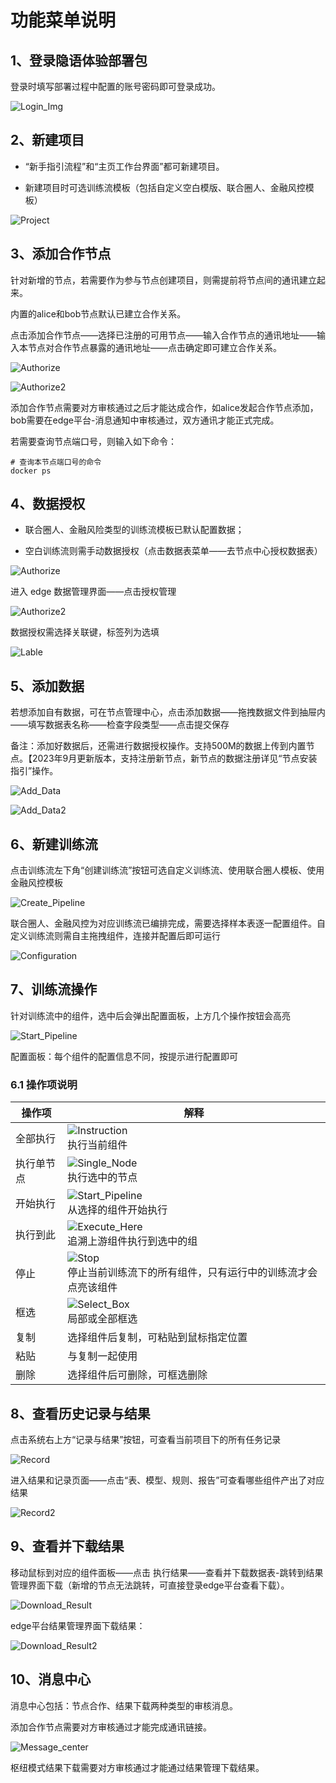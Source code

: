 # 功能菜单说明

## 1、登录隐语体验部署包

登录时填写部署过程中配置的账号密码即可登录成功。

![Login_Img](../../imgs/login_img.png)

## 2、新建项目

- “新手指引流程”和“主页工作台界面”都可新建项目。

- 新建项目时可选训练流模板（包括自定义空白模版、联合圈人、金融风控模板）

![Project](../../imgs/menu1.png)

## 3、添加合作节点

针对新增的节点，若需要作为参与节点创建项目，则需提前将节点间的通讯建立起来。

内置的alice和bob节点默认已建立合作关系。

点击添加合作节点——选择已注册的可用节点——输入合作节点的通讯地址——输入本节点对合作节点暴露的通讯地址——点击确定即可建立合作关系。

![Authorize](../../imgs/menu2.png)

![Authorize2](../../imgs/menu3.png)

添加合作节点需要对方审核通过之后才能达成合作，如alice发起合作节点添加，bob需要在edge平台-消息通知中审核通过，双方通讯才能正式完成。

若需要查询节点端口号，则输入如下命令：

```shell
# 查询本节点端口号的命令
docker ps
```

## 4、数据授权

- 联合圈人、金融风险类型的训练流模板已默认配置数据；

- 空白训练流则需手动数据授权（点击数据表菜单——去节点中心授权数据表）

![Authorize](../../imgs/authorize.png)

进入 edge 数据管理界面——点击授权管理

![Authorize2](../../imgs/authorize2.png)

数据授权需选择关联键，标签列为选填

![Lable](../../imgs/lable.png)

## 5、添加数据

若想添加自有数据，可在节点管理中心，点击添加数据——拖拽数据文件到抽屉内——填写数据表名称——检查字段类型——点击提交保存

备注：添加好数据后，还需进行数据授权操作。支持500M的数据上传到内置节点。【2023年9月更新版本，支持注册新节点，新节点的数据注册详见“节点安装指引”操作。

![Add_Data](../../imgs/add_data.png)

![Add_Data2](../../imgs/add_data2.png)

## 6、新建训练流

点击训练流左下角“创建训练流”按钮可选自定义训练流、使用联合圈人模板、使用金融风控模板

![Create_Pipeline](../../imgs/create_pipeline.png)

联合圈人、金融风控为对应训练流已编排完成，需要选择样本表逐一配置组件。自定义训练流则需自主拖拽组件，连接并配置后即可运行

![Configuration](../../imgs/configuration.png)

## 7、训练流操作

针对训练流中的组件，选中后会弹出配置面板，上方几个操作按钮会高亮

![Start_Pipeline](../../imgs/start_pipeline.png)

配置面板：每个组件的配置信息不同，按提示进行配置即可

### 6.1 操作项说明

| **操作项** | **解释**                                                           |
|---------|------------------------------------------------------------------|
| 全部执行    | ![Instruction](../../imgs/instruction.png)<br/>执行当前组件            |
| 执行单节点   | ![Single_Node](../../imgs/single_node.png)<br/>执行选中的节点           |
| 开始执行    | ![Start_Pipeline](../../imgs/start_pipeline2.png)<br/>从选择的组件开始执行 |
| 执行到此    | ![Execute_Here](../../imgs/execute_here.png)<br/>追溯上游组件执行到选中的组   |
| 停止      | ![Stop](../../imgs/stop.png)<br/>停止当前训练流下的所有组件，只有运行中的训练流才会点亮该组件  |
| 框选      | ![Select_Box](../../imgs/select_box.png)<br/>局部或全部框选             |
| 复制      | 选择组件后复制，可粘贴到鼠标指定位置                                               |
| 粘贴      | 与复制一起使用                                                          |
| 删除      | 选择组件后可删除，可框选删除                                                   |

## 8、查看历史记录与结果

点击系统右上方“记录与结果”按钮，可查看当前项目下的所有任务记录

![Record](../../imgs/record.png)

进入结果和记录页面——点击“表、模型、规则、报告”可查看哪些组件产出了对应结果

![Record2](../../imgs/record2.png)

## 9、查看并下载结果

移动鼠标到对应的组件面板——点击 执行结果——查看并下载数据表-跳转到结果管理界面下载（新增的节点无法跳转，可直接登录edge平台查看下载）。

![Download_Result](../../imgs/download_result.png)

edge平台结果管理界面下载结果：

![Download_Result2](../../imgs/download_result2.png)

## 10、消息中心

消息中心包括：节点合作、结果下载两种类型的审核消息。

添加合作节点需要对方审核通过才能完成通讯链接。

![Message_center](../../imgs/message_center.png)

枢纽模式结果下载需要对方审核通过才能通过结果管理下载结果。